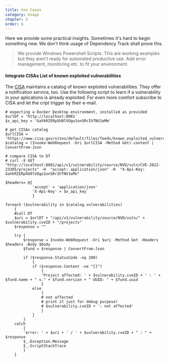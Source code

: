 ```yaml
---
title: Use Cases
category: Usage
chapter: 2
order: 6
---
```


Here we provide some practical insights. Sometimes it's hard to begin something new. We don't think usage of Dependency Track shall prove this.

> We provide Windows Powershell Scripts. This are working examples but they aren't ready for automated productive use.
> Add error management, monitoring etc. to fit your environment.


#### Integrate CISAs List of known exploited vulnerabilities
The [CISA](https://www.cisa.gov/known-exploited-vulnerabilities-catalog) maintains a catalog of known exploited vulnerabilities. They 
offer a notification service, too. Use the following script to learn if a vulnerability in your aplications is already exploited. For even
more comfort subscribe to CISA and let the cript trigger by their e-mail.


```
# expecting a Docker Desktop environment, installed as provided
$urlDT = 'http://localhost:8081'
$x_api_key = 'GaVkRIERpXU0lVOgo1onSRrIhTNV1eMm'

# get CISAs catalog
$urlCISA = 'https://www.cisa.gov/sites/default/files/feeds/known_exploited_vulnerabilities.json'
$catalog = (Invoke-WebRequest -Uri $urlCISA -Method Get).content | ConvertFrom-Json

# compare CISA to DT
# curl -X GET "http://localhost:8081/api/v1/vulnerability/source/NVD/vuln/CVE-2022-23305/projects" -H  "accept: application/json" -H  "X-Api-Key: GaVkRIERpXU0lVOgo1onSRrIhTNV1eMn"

$headers= @{
            'accept' = 'application/json'
            'X-Api-Key' = $x_api_key
            }

foreach ($vulnerability in $catalog.vulnerabilities)
    {
    #call DT 
    $uri = $urlDT + "/api/v1/vulnerability/source/NVD/vuln/" + $vulnerability.cveID + "/projects"
    $response = ""

    try {
        $response = Invoke-WebRequest -Uri $uri -Method Get -Headers $headers -Body $body
	    $fund = $response | ConvertFrom-Json

        if ($response.StatusCode -eq 200) 
            { 
            if ($response.Content -ne "[]") 
				{
				'Project affected: ' + $vulnerability.cveID + ' : ' + $fund.name + " v." + $fund.version + " UUID: " + $fund.uuid
				}
            else
                {
                # not affected
                # print it just for debug purpose!
                # $vulnerability.cveID + ': not affected'
                }
			}
        }
    catch 
        {
        'error: ' + $uri + ' / ' + $vulnerability.cveID + " : " + $response
        $_.Exception.Message
        $_.ScriptStackTrace
        }         
    }
```

